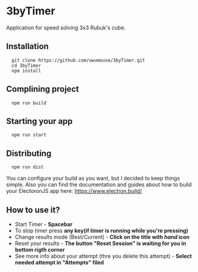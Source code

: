 # 3byTimer
Application for speed solving 3x3 Rubuk's cube.

## Installation
```
  git clone https://github.com/uwumouse/3byTimer.git
  cd 3byTimer
  npm install
```

## Complining project
```
  npm run build
```
## Starting your app 
```
  npm run start
```
## Distributing
```
  npm run dist
```
You can configure your build as you want, but I decided to keep things simple.
Also you can find the documentation and guides about how to build your ElectoronJS app here: https://www.electron.build/


## How to use it?  
- Start Timer - __Spacebar__
- To stop timer press __any key(if timer is running while you're pressing)__
- Change results mode (Best/Current) - __Click on the title with *hand* icon__
- Reset your results - __The button "Reset Session" is waiting for you in bottom rigth corner__
- See more info about your attempt (thre you delete this attempt) - __Select needed attempt in "Attempts" filed__

